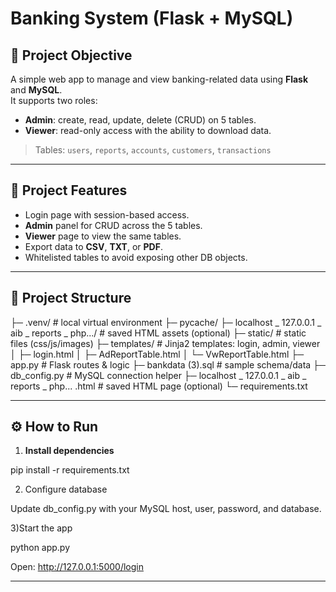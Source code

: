 # Banking System (Flask + MySQL)

## 📌 Project Objective
A simple web app to manage and view banking-related data using **Flask** and **MySQL**.  
It supports two roles:
- **Admin**: create, read, update, delete (CRUD) on 5 tables.
- **Viewer**: read-only access with the ability to download data.

> Tables: `users`, `reports`, `accounts`, `customers`, `transactions`

---

## 🧠 Project Features
- Login page with session-based access.
- **Admin** panel for CRUD across the 5 tables.
- **Viewer** page to view the same tables.
- Export data to **CSV**, **TXT**, or **PDF**.
- Whitelisted tables to avoid exposing other DB objects.

---

## 🧹 Project Structure
├─ .venv/ # local virtual environment
├─ pycache/
├─ localhost _ 127.0.0.1 _ aib _ reports _ php.../ # saved HTML assets (optional)
├─ static/ # static files (css/js/images)
├─ templates/ # Jinja2 templates: login, admin, viewer
│ ├─ login.html
│ ├─ AdReportTable.html
│ └─ VwReportTable.html
├─ app.py # Flask routes & logic
├─ bankdata (3).sql # sample schema/data
├─ db_config.py # MySQL connection helper
├─ localhost _ 127.0.0.1 _ aib _ reports _ php... .html # saved HTML page (optional)
└─ requirements.txt


---

## ⚙️ How to Run
1) **Install dependencies**

pip install -r requirements.txt

2) Configure database

Update db_config.py with your MySQL host, user, password, and database.

3)Start the app

python app.py

Open: http://127.0.0.1:5000/login

---
